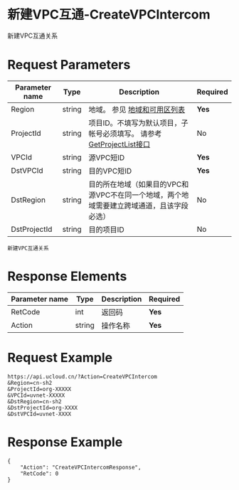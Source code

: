 # 新建VPC互通-CreateVPCIntercom

新建VPC互通关系

# Request Parameters
|Parameter name|Type|Description|Required|
|---|---|---|---|
|Region|string|地域。 参见 [地域和可用区列表](api/summary/regionlist)|**Yes**|
|ProjectId|string|项目ID。不填写为默认项目，子帐号必须填写。 请参考[GetProjectList接口](api/summary/get_project_list)|No|
|VPCId|string|源VPC短ID|**Yes**|
|DstVPCId|string|目的VPC短ID|**Yes**|
|DstRegion|string|目的所在地域（如果目的VPC和源VPC不在同一个地域，两个地域需要建立跨域通道，且该字段必选）|No|
|DstProjectId|string|目的项目ID|No|

```
新建VPC互通关系
```

# Response Elements
|Parameter name|Type|Description|Required|
|---|---|---|---|
|RetCode|int|返回码|**Yes**|
|Action|string|操作名称|**Yes**|

# Request Example
```
https://api.ucloud.cn/?Action=CreateVPCIntercom
&Region=cn-sh2
&ProjectId=org-XXXXX
&VPCId=uvnet-XXXXX
&DstRegion=cn-sh2
&DstProjectId=org-XXXX
&DstVPCId=uvnet-XXXX
```

# Response Example
```
{
    "Action": "CreateVPCIntercomResponse", 
    "RetCode": 0
}
```

